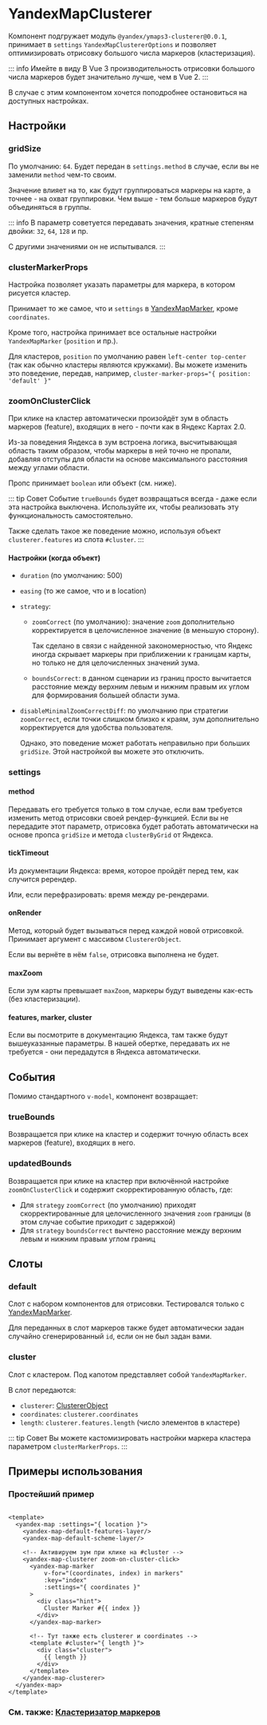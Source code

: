 # YandexMapClusterer

Компонент подгружает модуль `@yandex/ymaps3-clusterer@0.0.1`, принимает в `settings` `YandexMapClustererOptions` и
позволяет оптимизировать отрисовку большого числа
маркеров (кластеризация).

::: info Имейте в виду
В Vue 3 производительность отрисовки большого числа маркеров будет значительно лучше, чем в Vue 2.
:::

В случае с этим компонентом хочется поподробнее остановиться на доступных настройках.

## Настройки

### gridSize

По умолчанию: `64`. Будет передан в `settings.method` в случае, если вы не заменили `method` чем-то своим.

Значение влияет на то, как будут группироваться маркеры на карте, а точнее - на охват группировки. Чем выше - тем больше
маркеров будут объединяться в
группы.

::: info
В параметр советуется передавать значения, кратные степеням двойки: `32`, `64`, `128` и пр.

С другими значениями он не испытывался.
:::

### clusterMarkerProps

Настройка позволяет указать параметры для маркера, в котором рисуется кластер.

Принимает то же самое, что и `settings` в [YandexMapMarker](/components/marker), кроме `coordinates`.

Кроме того, настройка принимает все остальные настройки `YandexMapMarker` (`position` и пр.).

Для кластеров, `position` по умолчанию равен `left-center top-center` (так как обычно кластеры являются кружками). Вы можете изменить это поведение, передав, например, `cluster-marker-props="{ position: 'default' }"`

### zoomOnClusterClick

При клике на кластер автоматически произойдёт зум в область маркеров (feature), входящих в него - почти как в Яндекс Картах 2.0.

Из-за поведения Яндекса в зум встроена логика, высчитывающая область таким образом, чтобы маркеры в ней точно не пропали, добавляя отступы для области на основе максимального расстояния между углами области.

Пропс принимает `boolean` или объект (см. ниже).

::: tip Совет
Событие `trueBounds` будет возвращаться всегда - даже если эта настройка выключена. Используйте их, чтобы реализовать эту функциональность самостоятельно.

Также сделать такое же поведение можно, используя объект `clusterer.features` из слота `#cluster`.
:::

#### Настройки (когда объект)

- `duration` (по умолчанию: 500)
- `easing` (то же самое, что и в location)
- `strategy`:
    - `zoomCorrect` (по умолчанию): значение `zoom` дополнительно корректируется в целочисленное значение (в меньшую сторону).

      Так сделано в связи с найденной закономерностью, что Яндекс иногда скрывает маркеры при приближении к границам карты, но только не для целочисленных значений зума.
    - `boundsCorrect`: в данном сценарии из границ просто вычитается расстояние между верхним левым и нижним правым их углом для формирования большей области зума.
- `disableMinimalZoomCorrectDiff`: по умолчанию при стратегии `zoomCorrect`, если точки слишком близко к краям, зум дополнительно корректируется для удобства пользователя.

  Однако, это поведение может работать неправильно при больших `gridSize`. Этой настройкой вы можете это отключить.

### settings

#### method

Передавать его требуется только в том случае, если вам требуется изменить метод отрисовки своей рендер-функцией. Если вы
не передадите этот параметр, отрисовка будет работать автоматически на основе пропса `gridSize` и метода `clusterByGrid`
от Яндекса.

#### tickTimeout

Из документации Яндекса: время, которое пройдёт перед тем, как случится ререндер.

Или, если перефразировать: время между ре-рендерами.

#### onRender

Метод, который будет вызываться перед каждой новой отрисовкой. Принимает аргумент с массивом `ClustererObject`.

Если вы вернёте в нём `false`, отрисовка выполнена не будет.

#### maxZoom

Если зум карты превышает `maxZoom`, маркеры будут выведены как-есть (без кластеризации).

#### features, marker, cluster

Если вы посмотрите в документацию Яндекса, там также будут вышеуказанные параметры. В нашей обертке, передавать их не
требуется - они передадутся в Яндекса автоматически.

## События

Помимо стандартного `v-model`, компонент возвращает:

### trueBounds

Возвращается при клике на кластер и содержит точную область всех маркеров (feature), входящих в него.

### updatedBounds

Возвращается при клике на кластер при включённой настройке `zoomOnClusterClick` и содержит скорректированную область, где:

- Для `strategy` `zoomCorrect` (по умолчанию) приходят скорректированные для целочисленного значения `zoom` границы (в этом случае событие приходит с задержкой)
- Для `strategy` `boundsCorrect` вычтено расстояние между верхним левым и нижним правым углом границ

## Слоты

### default

Слот с набором компонентов для отрисовки. Тестировался только с [YandexMapMarker](/components/marker).

Для переданных в слот маркеров также будет автоматически задан случайно сгенерированный `id`, если он не был задан вами.

### cluster

Слот с кластером. Под капотом представляет собой `YandexMapMarker`.

В слот передаются:

- `clusterer`: [ClustererObject](https://yandex.ru/dev/jsapi30/doc/ru/ref/packages/clusterer/#ClustererObject)
- `coordinates`: `clusterer.coordinates`
- `length`: `clusterer.features.length` (число элементов в кластере)

::: tip Совет
Вы можете кастомизировать настройки маркера кластера параметром `clusterMarkerProps`.
:::

## Примеры использования

### Простейший пример

```vue

<template>
  <yandex-map :settings="{ location }">
    <yandex-map-default-features-layer/>
    <yandex-map-default-scheme-layer/>

    <!-- Активируем зум при клике на #cluster -->
    <yandex-map-clusterer zoom-on-cluster-click>
      <yandex-map-marker
          v-for="(coordinates, index) in markers"
          :key="index"
          :settings="{ coordinates }"
      >
        <div class="hint">
          Cluster Marker #{{ index }}
        </div>
      </yandex-map-marker>

      <!-- Тут также есть clusterer и coordinates -->
      <template #cluster="{ length }">
        <div class="cluster">
          {{ length }}
        </div>
      </template>
    </yandex-map-clusterer>
  </yandex-map>
</template>
```

### См. также: [Кластеризатор маркеров](/examples/objects/clusterer)
